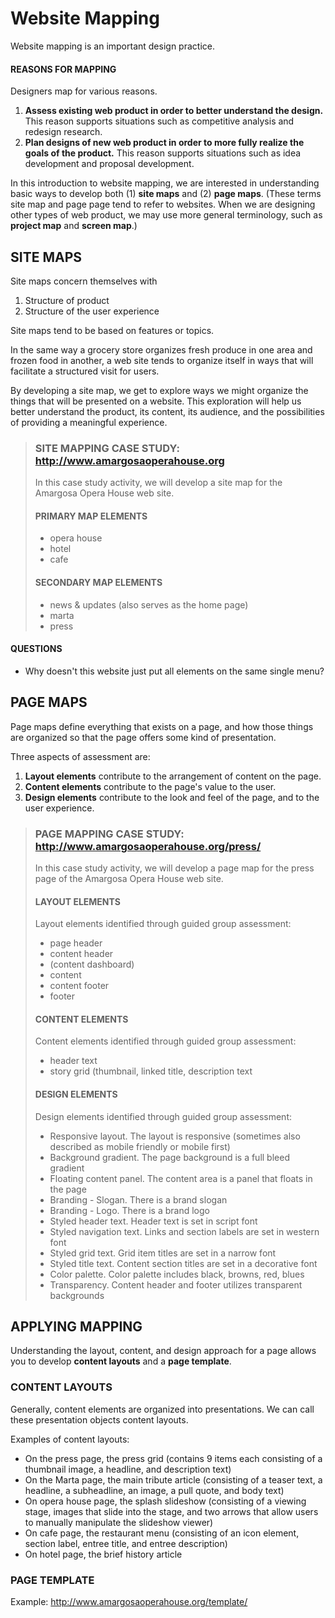 # Website Mapping

Website mapping is an important design practice.

#### REASONS FOR MAPPING
Designers map for various reasons.

1. <b>Assess existing web product in order to better understand the design.</b> This reason supports situations such as competitive analysis and redesign research.
2. <b>Plan designs of new web product in order to more fully realize the goals of the product.</b> This reason supports situations such as idea development and proposal development.

In this introduction to website mapping, we are interested in understanding basic ways to develop both (1) <b>site maps</b> and (2) <b>page maps</b>. (These terms site map and page page tend to refer to websites. When we are designing other types of web product, we may use more general terminology, such as <b>project map</b> and <b>screen map</b>.)

## SITE MAPS

Site maps concern themselves with
1. Structure of product
2. Structure of the user experience

Site maps tend to be based on features or topics.

In the same way a grocery store organizes fresh produce in one area and frozen food in another, a web site tends to organize itself in ways that will facilitate a structured visit for users.

By developing a site map, we get to explore ways we might organize the things that will be presented on a website. This exploration will help us better understand the product, its content, its audience, and the possibilities of providing a meaningful experience.

> ### SITE MAPPING CASE STUDY: http://www.amargosaoperahouse.org
>
> In this case study activity, we will develop a site map for the Amargosa Opera House web site.
>
>#### PRIMARY MAP ELEMENTS
>- opera house
>- hotel
>- cafe
>
>#### SECONDARY MAP ELEMENTS
>- news & updates (also serves as the home page)
>- marta
>- press

#### QUESTIONS
- Why doesn't this website just put all elements on the same single menu?


## PAGE MAPS

Page maps define everything that exists on a page, and how those things are organized so that the page offers some kind of presentation.

Three aspects of assessment are:
1. <b>Layout elements</b> contribute to the arrangement of content on the page.
2. <b>Content elements</b> contribute to the page's value to the user.
3. <b>Design elements</b> contribute to the look and feel of the page, and to the user experience.

>### PAGE MAPPING CASE STUDY: http://www.amargosaoperahouse.org/press/
>
>In this case study activity, we will develop a page map for the press page of the Amargosa Opera House web site.
>
>#### LAYOUT ELEMENTS
>Layout elements identified through guided group assessment:
>- page header
>- content header
>- (content dashboard)
>- content 
>- content footer
>- footer
>
>#### CONTENT ELEMENTS
>Content elements identified through guided group assessment:
>- header text
>- story grid (thumbnail, linked title, description text
>
>#### DESIGN ELEMENTS
>Design elements identified through guided group assessment:
>- Responsive layout. The layout is responsive (sometimes also described as mobile friendly or mobile first)
>- Background gradient. The page background is a full bleed gradient
>- Floating content panel. The content area is a panel that floats in the page
>- Branding - Slogan. There is a brand slogan
>- Branding - Logo. There is a brand logo
>- Styled header text. Header text is set in script font
>- Styled navigation text. Links and section labels are set in western font
>- Styled grid text. Grid item titles are set in a narrow font
>- Styled title text. Content section titles are set in a decorative font
>- Color palette. Color palette includes black, browns, red, blues
>- Transparency. Content header and footer utilizes transparent backgrounds



## APPLYING MAPPING

Understanding the layout, content, and design approach for a page allows you to develop <b>content layouts</b> and a <b>page template</b>.

### CONTENT LAYOUTS

Generally, content elements are organized into presentations. We can call these presentation objects content layouts.

Examples of content layouts:
- On the press page, the press grid (contains 9 items each consisting of a thumbnail image, a headline, and description text)
- On the Marta page, the main tribute article (consisting of a teaser text, a headline, a subheadline, an image, a pull quote, and body text)
- On opera house page, the splash slideshow (consisting of a viewing stage, images that slide into the stage, and two arrows that allow users to manually manipulate the slideshow viewer)
- On cafe page, the restaurant menu (consisting of an icon element, section label, entree title, and entree description)
- On hotel page, the brief history article

### PAGE TEMPLATE

Example: http://www.amargosaoperahouse.org/template/



